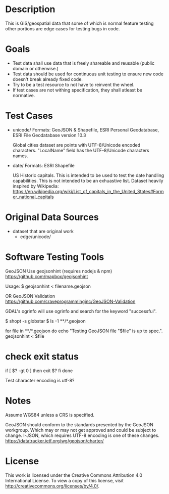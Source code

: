 
Description
===========

This is GIS/geospatial data that some of which is normal feature testing
other portions are edge cases for testing bugs in code. 

Goals
=====
* Test data shall use data that is freely shareable and reusable
   (public domain or otherwise.)
* Test data should be used for continuous unit testing to ensure new
code doesn't break already fixed code.
* Try to be a test resource to not have to reinvent the wheel.
* If test cases are not withing specification, they shall atleast be 
normative.

Test Cases
==========
* unicode/
    Formats: GeoJSON & Shapefile, ESRI Personal Geodatabase, 
        ESRI File Geodatabase version 10.3
        
    Global cities dataset are points with UTF-8/Unicode encoded 
    characters. "LocalName" field has the UTF-8/Unicode
    characters names.

* date/
    Formats: ESRI Shapefile
    
    US Historic capitals.  This is intended to be used to test the date
    handling capabilities.  This is not intended to be an exhuastive list.
    Dataset heavily inspired by Wikipedia:  
    https://en.wikipedia.org/wiki/List_of_capitals_in_the_United_States#Former_national_capitals


Original Data Sources
=====================
* dataset that are original work
   * edge/unicode/

Software Testing Tools
======================
GeoJSON
Use geojsonhint (requires nodejs & npm)
https://github.com/mapbox/geojsonhint

Usage:
$ geojsonhint < filename.geojson

OR GeoJSON Validation
https://github.com/craveprogramminginc/GeoJSON-Validation


GDAL's ogrinfo will use ogrinfo and search for the keyword 
"successful".



$ shopt -s globstar
$ ls -1 **/*.geojson

for file in **/*.geojson
do
  echo "Testing GeoJSON file \"$file\" is up to spec.".
  geojsonhint < $file
  # check exit status 
  if [ $? -gt 0 ] 
    then exit $?
  fi
done


Test character encoding is utf-8?

Notes
=====
Assume WGS84 unless a CRS is specified.

GeoJSON should conform to the standards presented by the GeoJSON
workgroup.  Which may or may not get approved and could be subject to 
change. I-JSON, which requires UTF-8 encoding is one of these changes.
https://datatracker.ietf.org/wg/geojson/charter/

License
=======
This work is licensed under the Creative Commons Attribution 4.0
International License. To view a copy of this license, visit
http://creativecommons.org/licenses/by/4.0/.
